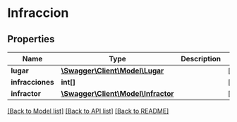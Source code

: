 # Infraccion

## Properties
Name | Type | Description | Notes
------------ | ------------- | ------------- | -------------
**lugar** | [**\Swagger\Client\Model\Lugar**](Lugar.md) |  | [optional] 
**infracciones** | **int[]** |  | [optional] 
**infractor** | [**\Swagger\Client\Model\Infractor**](Infractor.md) |  | [optional] 

[[Back to Model list]](../README.md#documentation-for-models) [[Back to API list]](../README.md#documentation-for-api-endpoints) [[Back to README]](../README.md)



